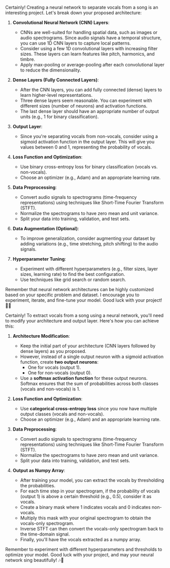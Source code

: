 Certainly! Creating a neural network to separate vocals from a song is an interesting project. Let's break down your proposed architecture:

1. **Convolutional Neural Network (CNN) Layers**:
    - CNNs are well-suited for handling spatial data, such as images or audio spectrograms. Since audio signals have a temporal structure, you can use 1D CNN layers to capture local patterns.
    - Consider using a few 1D convolutional layers with increasing filter sizes. These layers can learn features like pitch, harmonics, and timbre.
    - Apply max-pooling or average-pooling after each convolutional layer to reduce the dimensionality.

2. **Dense Layers (Fully Connected Layers)**:
    - After the CNN layers, you can add fully connected (dense) layers to learn higher-level representations.
    - Three dense layers seem reasonable. You can experiment with different sizes (number of neurons) and activation functions.
    - The last dense layer should have an appropriate number of output units (e.g., 1 for binary classification).

3. **Output Layer**:
    - Since you're separating vocals from non-vocals, consider using a sigmoid activation function in the output layer. This will give you values between 0 and 1, representing the probability of vocals.

4. **Loss Function and Optimization**:
    - Use binary cross-entropy loss for binary classification (vocals vs. non-vocals).
    - Choose an optimizer (e.g., Adam) and an appropriate learning rate.

5. **Data Preprocessing**:
    - Convert audio signals to spectrograms (time-frequency representations) using techniques like Short-Time Fourier Transform (STFT).
    - Normalize the spectrograms to have zero mean and unit variance.
    - Split your data into training, validation, and test sets.

6. **Data Augmentation (Optional)**:
    - To improve generalization, consider augmenting your dataset by adding variations (e.g., time stretching, pitch shifting) to the audio signals.

7. **Hyperparameter Tuning**:
    - Experiment with different hyperparameters (e.g., filter sizes, layer sizes, learning rate) to find the best configuration.
    - Use techniques like grid search or random search.

Remember that neural network architectures can be highly customized based on your specific problem and dataset. I encourage you to experiment, iterate, and fine-tune your model. Good luck with your project! 🎵🎤

Certainly! To extract vocals from a song using a neural network, you'll need to modify your architecture and output layer. Here's how you can achieve this:

1. **Architecture Modification**:
    - Keep the initial part of your architecture (CNN layers followed by dense layers) as you proposed.
    - However, instead of a single output neuron with a sigmoid activation function, create **two output neurons**:
        - One for vocals (output 1).
        - One for non-vocals (output 0).
    - Use a **softmax activation function** for these output neurons. Softmax ensures that the sum of probabilities across both classes (vocals and non-vocals) is 1.

2. **Loss Function and Optimization**:
    - Use **categorical cross-entropy loss** since you now have multiple output classes (vocals and non-vocals).
    - Choose an optimizer (e.g., Adam) and an appropriate learning rate.

3. **Data Preprocessing**:
    - Convert audio signals to spectrograms (time-frequency representations) using techniques like Short-Time Fourier Transform (STFT).
    - Normalize the spectrograms to have zero mean and unit variance.
    - Split your data into training, validation, and test sets.

4. **Output as Numpy Array**:
    - After training your model, you can extract the vocals by thresholding the probabilities.
    - For each time step in your spectrogram, if the probability of vocals (output 1) is above a certain threshold (e.g., 0.5), consider it as vocals.
    - Create a binary mask where 1 indicates vocals and 0 indicates non-vocals.
    - Multiply this mask with your original spectrogram to obtain the vocals-only spectrogram.
    - Inverse STFT can then convert the vocals-only spectrogram back to the time-domain signal.
    - Finally, you'll have the vocals extracted as a numpy array.

Remember to experiment with different hyperparameters and thresholds to optimize your model. Good luck with your project, and may your neural network sing beautifully! 🎶🎤